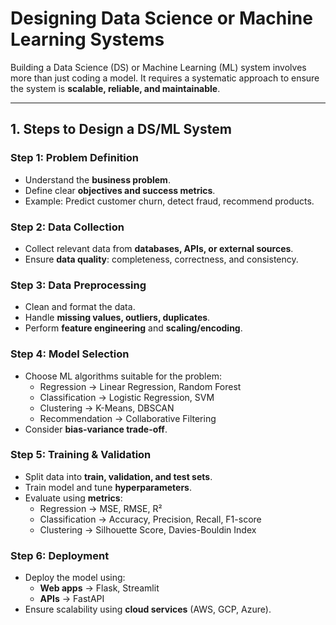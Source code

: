 # Designing Data Science or Machine Learning Systems

Building a Data Science (DS) or Machine Learning (ML) system involves more than just coding a model. It requires a systematic approach to ensure the system is **scalable, reliable, and maintainable**.

---

## 1. Steps to Design a DS/ML System

### Step 1: Problem Definition
- Understand the **business problem**.  
- Define clear **objectives and success metrics**.  
- Example: Predict customer churn, detect fraud, recommend products.

### Step 2: Data Collection
- Collect relevant data from **databases, APIs, or external sources**.  
- Ensure **data quality**: completeness, correctness, and consistency.

### Step 3: Data Preprocessing
- Clean and format the data.  
- Handle **missing values, outliers, duplicates**.  
- Perform **feature engineering** and **scaling/encoding**.  

### Step 4: Model Selection
- Choose ML algorithms suitable for the problem:  
  - Regression → Linear Regression, Random Forest  
  - Classification → Logistic Regression, SVM  
  - Clustering → K-Means, DBSCAN  
  - Recommendation → Collaborative Filtering  
- Consider **bias-variance trade-off**.

### Step 5: Training & Validation
- Split data into **train, validation, and test sets**.  
- Train model and tune **hyperparameters**.  
- Evaluate using **metrics**:  
  - Regression → MSE, RMSE, R²  
  - Classification → Accuracy, Precision, Recall, F1-score  
  - Clustering → Silhouette Score, Davies-Bouldin Index

### Step 6: Deployment
- Deploy the model using:  
  - **Web apps** → Flask, Streamlit  
  - **APIs** → FastAPI  
- Ensure scalability using **cloud services** (AWS, GCP, Azure).
